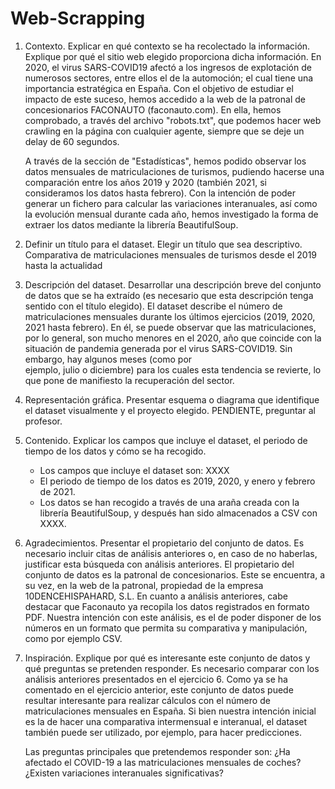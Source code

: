 # Web-Scrapping

1. Contexto. Explicar en qué contexto se ha recolectado la información. Explique por qué el sitio web elegido proporciona dicha información.
   En 2020, el virus SARS-COVID19 afectó a los ingresos de explotación de numerosos sectores, entre ellos el de la automoción; el cual tiene una importancia estratégica
   en España. Con el objetivo de estudiar el impacto de este suceso, hemos accedido a la web de la patronal de concesionarios FACONAUTO (faconauto.com). En ella, hemos comprobado,    a través del archivo "robots.txt", que podemos hacer web crawling en la página con cualquier agente, siempre que se deje un delay de 60 segundos.
   
   A través de la sección de "Estadísticas", hemos podido observar los datos mensuales de matriculaciones de turismos, pudiendo hacerse una comparación entre los años 2019 y 2020    (también 2021, si consideramos los datos hasta febrero). Con la intención de poder generar un fichero para calcular las variaciones interanuales, así como la evolución mensual    durante cada año, hemos investigado la forma de extraer los datos mediante la librería BeautifulSoup.
   
2. Definir un título para el dataset. Elegir un título que sea descriptivo.
   Comparativa de matriculaciones mensuales de turismos desde el 2019 hasta la actualidad
  
3. Descripción del dataset. Desarrollar una descripción breve del conjunto de datos que se ha extraído (es necesario que esta descripción tenga sentido con el título elegido).
   El dataset describe el número de matriculaciones mensuales durante los últimos ejercicios (2019, 2020, 2021 hasta febrero). En él, se puede observar que las matriculaciones,      por lo general, son mucho menores en el 2020, año que coincide con la situación de pandemia generada por el virus SARS-COVID19. Sin embargo, hay algunos meses (como por  
   ejemplo, julio o diciembre) para los cuales esta tendencia se revierte, lo que pone de manifiesto la recuperación del sector.

4. Representación gráfica. Presentar esquema o diagrama que identifique el dataset visualmente y el proyecto elegido.
   PENDIENTE, preguntar al profesor.
   
5. Contenido. Explicar los campos que incluye el dataset, el periodo de tiempo de los datos y cómo se ha recogido.
   - Los campos que incluye el dataset son: XXXX
   - El periodo de tiempo de los datos es 2019, 2020, y enero y febrero de 2021.
   - Los datos se han recogido a través de una araña creada con la librería BeautifulSoup, y después han sido almacenados a CSV con XXXX.

6. Agradecimientos. Presentar el propietario del conjunto de datos. Es necesario incluir citas de análisis anteriores o, en caso de no haberlas, justificar esta búsqueda con          análisis anteriores.
   El propietario del conjunto de datos es la patronal de concesionarios. Este se encuentra, a su vez, en la web de la patronal, propiedad de la empresa 10DENCEHISPAHARD, S.L.
   En cuanto a análisis anteriores, cabe destacar que Faconauto ya recopila los datos registrados en formato PDF. Nuestra intención con este análisis, es el de poder disponer 
   de los números en un formato que permita su comparativa y manipulación, como por ejemplo CSV.
   
7. Inspiración. Explique por qué es interesante este conjunto de datos y qué preguntas se pretenden responder. Es necesario comparar con los análisis anteriores presentados
   en el ejercicio 6.
   Como ya se ha comentado en el ejercicio anterior, este conjunto de datos puede resultar interesante para realizar cálculos con el número de matriculaciones mensuales en
   España. Si bien nuestra intención inicial es la de hacer una comparativa intermensual e interanual, el dataset también puede ser utilizado, por ejemplo, para hacer 
   predicciones.
   
   Las preguntas principales que pretendemos responder son: ¿Ha afectado el COVID-19 a las matriculaciones mensuales de coches? ¿Existen variaciones interanuales significativas?
